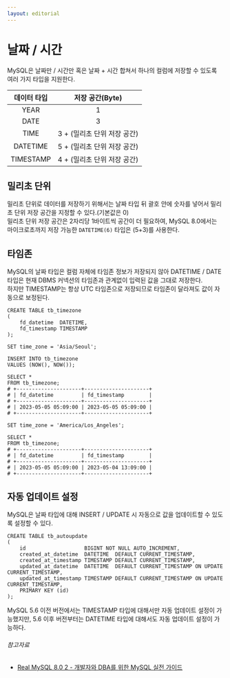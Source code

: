 ```yaml
---
layout: editorial
---
```


# 날짜 / 시간

MySQL은 날짜만 / 시간만 혹은 날짜 + 시간 합쳐서 하나의 컬럼에 저장할 수 있도록 여러 가지 타입을 지원한다.

|  데이터 타입   |    저장 공간(Byte)     |
|:---------:|:------------------:|
|   YEAR    |         1          |
|   DATE    |         3          |
|   TIME    | 3 + (밀리초 단위 저장 공간) |
| DATETIME  | 5 + (밀리초 단위 저장 공간) |
| TIMESTAMP | 4 + (밀리초 단위 저장 공간) |

## 밀리초 단위

밀리초 단위로 데이터를 저장하기 위해서는 날짜 타입 뒤 괄호 안에 숫자를 넣어서 밀리초 단위 저장 공간을 지정할 수 있다.(기본값은 0)  
밀리초 단위 저장 공간은 2자리당 1바이트씩 공간이 더 필요하여, MySQL 8.0에서는 마이크로초까지 저장 가능한 `DATETIME(6)` 타입은 (5+3)를 사용한다.

## 타임존

MySQL의 날짜 타입은 컬럼 자체에 타임존 정보가 저장되지 않아 DATETIME / DATE 타입은 현재 DBMS 커넥션의 타임존과 관계없이 입력된 값을 그대로 저장한다.  
하지만 TIMESTAMP는 항상 UTC 타임존으로 저장되므로 타임존이 달라져도 값이 자동으로 보정된다.

```mysql
CREATE TABLE tb_timezone
(
    fd_datetime  DATETIME,
    fd_timestamp TIMESTAMP
);

SET time_zone = 'Asia/Seoul';

INSERT INTO tb_timezone
VALUES (NOW(), NOW());

SELECT *
FROM tb_timezone;
# +---------------------+---------------------+
# | fd_datetime         | fd_timestamp        |
# +---------------------+---------------------+
# | 2023-05-05 05:09:00 | 2023-05-05 05:09:00 |
# +---------------------+---------------------+

SET time_zone = 'America/Los_Angeles';

SELECT *
FROM tb_timezone;
# +---------------------+---------------------+
# | fd_datetime         | fd_timestamp        |
# +---------------------+---------------------+
# | 2023-05-05 05:09:00 | 2023-05-04 13:09:00 |
# +---------------------+---------------------+
```

## 자동 업데이트 설정

MySQL은 날짜 타입에 대해 INSERT / UPDATE 시 자동으로 값을 업데이트할 수 있도록 설정할 수 있다.

```mysql
CREATE TABLE tb_autoupdate
(
    id                   BIGINT NOT NULL AUTO_INCREMENT,
    created_at_datetime  DATETIME  DEFAULT CURRENT_TIMESTAMP,
    created_at_timestamp TIMESTAMP DEFAULT CURRENT_TIMESTAMP,
    updated_at_datetime  DATETIME  DEFAULT CURRENT_TIMESTAMP ON UPDATE CURRENT_TIMESTAMP,
    updated_at_timestamp TIMESTAMP DEFAULT CURRENT_TIMESTAMP ON UPDATE CURRENT_TIMESTAMP,
    PRIMARY KEY (id)
);
```

MySQL 5.6 이전 버전에서는 TIMESTAMP 타입에 대해서만 자동 업데이트 설정이 가능했지만, 5.6 이후 버전부터는 DATETIME 타입에 대해서도 자동 업데이트 설정이 가능하다.

###### 참고자료

- [Real MySQL 8.0 2 - 개발자와 DBA를 위한 MySQL 실전 가이드](https://www.nl.go.kr/seoji/contents/S80100000000.do?schM=intgr_detail_view_isbn&page=1&pageUnit=10&schType=simple&schStr=Real+MySql+8.0&isbn=9791158392727&cipId=228440238%2C)